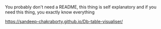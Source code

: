 You probably don't need a README, this thing is self explanatory and if you need this thing, you exactly know everything

https://sandeep-chakraborty.github.io/Db-table-visualiser/
